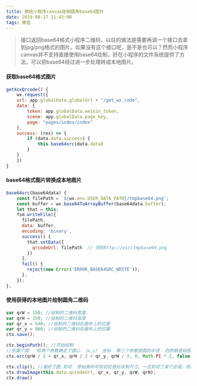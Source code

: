 ```yaml
---
title: 微信小程序canvas绘制圆角base64图片
date: 2019-08-17 11:43:00
tags: 微信
---
```

> 接口返回base64格式小程序二维码，以往的做法是需要再调一个接口去拿到jpg/png格式的图片。如果没有这个接口呢，是不是也可以？然而小程序canvas并不支持直接使用base64绘制，好在小程序的文件系统提供了方法，可以把base64经过进一步处理转成本地图片。

#### 获取base64格式图片

```JavaScript
getXcxQrcode() {
	wx.request({
	url: app.globalData.globalUrl + "/get_wx_code",
	data: {
		token: app.globalData.weixin_token,
		scene: app.globalData.page_key,
		page: "pages/index/index"
	},
	success: (res) => {
		if (data.data.success) {
			this.base64src(data.data)
		}
	}
	})
}
```
#### base64格式图片转换成本地图片
```JavaScript
base64src(base64data) {
	const filePath = `${wx.env.USER_DATA_PATH}/tmpbase64.png`;
	const buffer = wx.base64ToArrayBuffer(base64data.buffer);
	let that = this;
	fsm.writeFile({
	  filePath,
	  data: buffer,
	  encoding: 'binary',
	  success() {
	    that.setData({
	      qrcodeUrl: filePath  // 得到http://usr/tmpbase64.png
	    })
	  },
	  fail() {
	    reject(new Error('ERROR_BASE64SRC_WRITE'));
	  },
	});
},
```

#### 使用获得的本地图片绘制圆角二维码

```JavaScript
var qrW = 150; //绘制的二维码宽度
var qrH = 150; //绘制的二维码高度
var qr_x = 540; //绘制的二维码在画布上的位置
var qr_y = 960; //绘制的二维码在画布上的位置
ctx.save();

ctx.beginPath(); //开始绘制
//先画个圆   前两个参数确定了圆心 （x,y） 坐标  第三个参数是圆的半径  四参数是绘图方向  默认是false，即顺时针
ctx.arc(qrW / 2 + qr_x, qrH / 2 + qr_y, qrW / 2, 0, Math.PI * 2, false);

ctx.clip(); //画好了圆 剪切  原始画布中剪切任意形状和尺寸。一旦剪切了某个区域，则所有之后的绘图都会被限制在被剪切的区域内 这也是我们要save上下文的原因
ctx.drawImage(this.data.qrcodeUrl, qr_x, qr_y, qrW, qrH);
ctx.draw()
```